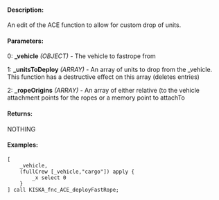 #### Description:
An edit of the ACE function to allow for custom drop of units.

#### Parameters:
0: **_vehicle** *(OBJECT)* - The vehicle to fastrope from

1: **_unitsToDeploy** *(ARRAY)* - An array of units to drop from the _vehicle. This function has a destructive effect on this array (deletes entries)

2: **_ropeOrigins** *(ARRAY)* - An array of either relative (to the vehicle attachment points for the ropes or a memory point to attachTo

#### Returns:
NOTHING

#### Examples:

```sqf
[
	_vehicle,
	(fullCrew [_vehicle,"cargo"]) apply {
		_x select 0
	}
] call KISKA_fnc_ACE_deployFastRope;
```